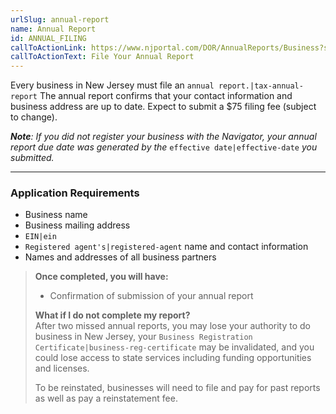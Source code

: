 ```yaml
---
urlSlug: annual-report
name: Annual Report
id: ANNUAL_FILING
callToActionLink: https://www.njportal.com/DOR/AnnualReports/Business?sessionType=AnnualReport
callToActionText: File Your Annual Report
---
```

Every business in New Jersey must file an `annual report.|tax-annual-report` The annual report confirms that your contact information and business address are up to date. Expect to submit a $75 filing fee (subject to change).

***Note**: If you did not register your business with the Navigator, your annual report due date was generated by the* `effective date|effective-date` *you submitted.*

- - -

### Application Requirements

* Business name
* Business mailing address
*  `EIN|ein` 
*  `Registered agent's|registered-agent` name and contact information
* Names and addresses of all business partners

> **Once completed, you will have:**
>
> * Confirmation of submission of your annual report
>
> **What if I do not complete my report?**\
> After two missed annual reports, you may lose your authority to do business in New Jersey, your `Business Registration Certificate|business-reg-certificate` may be invalidated, and you could lose access to state services including funding opportunities and licenses.  
>
> To be reinstated, businesses will need to file and pay for past reports as well as pay a reinstatement fee.